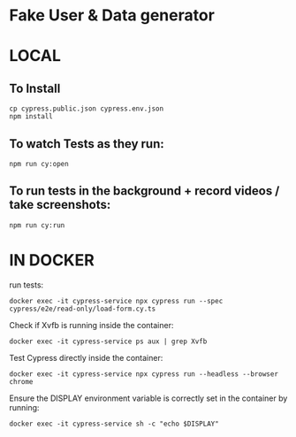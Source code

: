 # Fake User & Data generator


# LOCAL

## To Install
```
cp cypress.public.json cypress.env.json
npm install
```

## To watch Tests as they run:
```
npm run cy:open
```

## To run tests in the background + record videos / take screenshots:
```
npm run cy:run
```

# IN DOCKER

run tests:

```
docker exec -it cypress-service npx cypress run --spec cypress/e2e/read-only/load-form.cy.ts
```

Check if Xvfb is running inside the container:
```
docker exec -it cypress-service ps aux | grep Xvfb
```

Test Cypress directly inside the container:
```
docker exec -it cypress-service npx cypress run --headless --browser chrome
```

Ensure the DISPLAY environment variable is correctly set in the container by running:
```
docker exec -it cypress-service sh -c "echo $DISPLAY"
```

